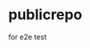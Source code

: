 # publicrepo
for e2e test




































































































































































































































































































































































































































































































































































































































































































































































































































































































































































































































































































































































































































































